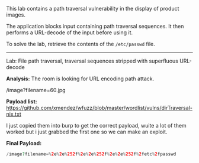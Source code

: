 This lab contains a path traversal vulnerability in the display of product images.

The application blocks input containing path traversal sequences. It then performs a URL-decode of the input before using it.

To solve the lab, retrieve the contents of the `/etc/passwd` file.

---

Lab: File path traversal, traversal sequences stripped with superfluous URL-decode

**Analysis:** The room is looking for URL encoding path attack.

/image?filename=60.jpg

**Payload list:** https://github.com/xmendez/wfuzz/blob/master/wordlist/vulns/dirTraversal-nix.txt

I just copied them into burp to get the correct payload, wuite a lot of them worked but i just grabbed the first one so we can make an exploit.

**Final Payload:**
```php
/image?filename=%2e%2e%252f%2e%2e%252f%2e%2e%252f%2fetc%2fpasswd
```

